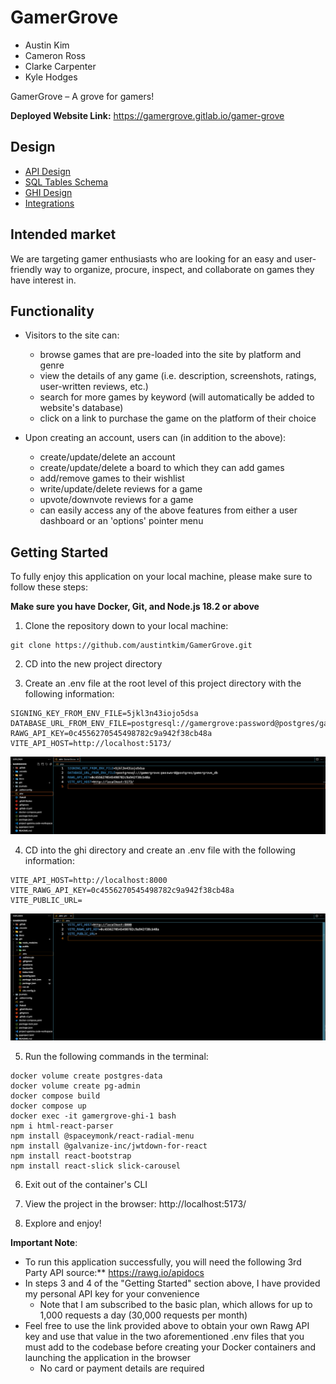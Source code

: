 # GamerGrove
- Austin Kim
- Cameron Ross
- Clarke Carpenter
- Kyle Hodges

GamerGrove – A grove for gamers!

**Deployed Website Link:** https://gamergrove.gitlab.io/gamer-grove

## Design
- [API Design](docs/api-design.md)
- [SQL Tables Schema](docs/data-model-design.md)
- [GHI Design](docs/ghi-design.md)
- [Integrations](docs/integrations.md)

## Intended market
We are targeting gamer enthusiasts who are looking for an easy and user-friendly way to organize, procure, inspect, and collaborate on games they have interest in.

## Functionality
- Visitors to the site can:
  - browse games that are pre-loaded into the site by platform and
   genre
  - view the details of any game (i.e. description, screenshots, ratings,
   user-written reviews, etc.)
  - search for more games by keyword (will automatically be added to
   website's database)
  - click on a link to purchase the game on the platform of their choice

- Upon creating an account, users can (in addition to the above):
  - create/update/delete an account
  - create/update/delete a board to which they can add games
  - add/remove games to their wishlist
  - write/update/delete reviews for a game
  - upvote/downvote reviews for a game
  - can easily access any of the above features from either a user dashboard or
   an 'options' pointer menu

## Getting Started
To fully enjoy this application on your local machine, please make sure to follow these steps:

**Make sure you have Docker, Git, and Node.js 18.2 or above**

1. Clone the repository down to your local machine:
```
git clone https://github.com/austintkim/GamerGrove.git
```

2. CD into the new project directory

3. Create an .env file at the root level of this project directory with the following information:
```
SIGNING_KEY_FROM_ENV_FILE=5jkl3n43iojo5dsa
DATABASE_URL_FROM_ENV_FILE=postgresql://gamergrove:password@postgres/gamergrove_db
RAWG_API_KEY=0c4556270545498782c9a942f38cb48a
VITE_API_HOST=http://localhost:5173/
```

![alt text](image-1.png)

4. CD into the ghi directory and create an .env file with the following information:
```
VITE_API_HOST=http://localhost:8000
VITE_RAWG_API_KEY=0c4556270545498782c9a942f38cb48a
VITE_PUBLIC_URL=

```

![alt text](image-2.png)

5. Run the following commands in the terminal:
```
docker volume create postgres-data
docker volume create pg-admin
docker compose build
docker compose up
docker exec -it gamergrove-ghi-1 bash
npm i html-react-parser
npm install @spaceymonk/react-radial-menu
npm install @galvanize-inc/jwtdown-for-react
npm install react-bootstrap
npm install react-slick slick-carousel
```
6. Exit out of the container's CLI

7. View the project in the browser: http://localhost:5173/

8. Explore and enjoy!

**Important Note**:
- To run this application successfully, you will need the following 3rd Party API source:** https://rawg.io/apidocs
- In steps 3 and 4 of the "Getting Started" section above, I have provided my personal API key for your convenience
  - Note that I am subscribed to the basic plan, which allows for up to 1,000 requests a day (30,000 requests per month)
- Feel free to use the link provided above to obtain your own Rawg API key and use that value in the two aforementioned .env files that you must add to the codebase before creating your Docker containers and launching the application in the browser
  - No card or payment details are required

